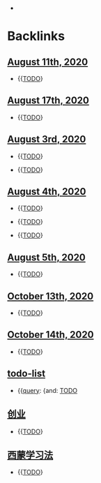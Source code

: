 - 

# Backlinks
## [August 11th, 2020](<August 11th, 2020.md>)
- {{[TODO](<TODO.md>)}

## [August 17th, 2020](<August 17th, 2020.md>)
- {{[TODO](<TODO.md>)}

## [August 3rd, 2020](<August 3rd, 2020.md>)
- {{[TODO](<TODO.md>)}

- {{[TODO](<TODO.md>)}

## [August 4th, 2020](<August 4th, 2020.md>)
- {{[TODO](<TODO.md>)}

- {{[TODO](<TODO.md>)}

- {{[TODO](<TODO.md>)}

## [August 5th, 2020](<August 5th, 2020.md>)
- {{[TODO](<TODO.md>)}

## [October 13th, 2020](<October 13th, 2020.md>)
- {{[TODO](<TODO.md>)}

## [October 14th, 2020](<October 14th, 2020.md>)
- {{[TODO](<TODO.md>)}

## [todo-list](<todo-list.md>)
- {{[query](<query.md>):  {and: [TODO](<TODO.md>)

## [创业](<创业.md>)
- {{[TODO](<TODO.md>)}

## [西蒙学习法](<西蒙学习法.md>)
- {{[TODO](<TODO.md>)}

